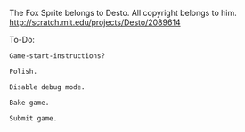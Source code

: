 The Fox Sprite belongs to Desto. All copyright belongs to him.
http://scratch.mit.edu/projects/Desto/2089614

To-Do:

	Game-start-instructions?

	Polish.

	Disable debug mode.

	Bake game.

	Submit game.